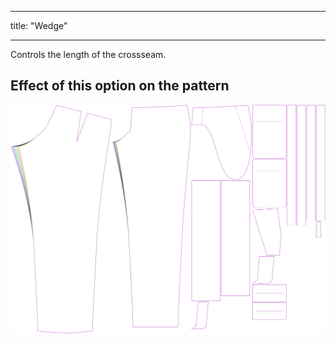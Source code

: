 - - -
title: "Wedge"
- - -

Controls the length of the crossseam.

## Effect of this option on the pattern

![This image shows the effect of this option by superimposing several variants that have a different value for this option](theo_wedge_sample.svg "Effect of this option on the pattern")

